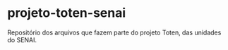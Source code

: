 projeto-toten-senai
===================

Repositório dos arquivos que fazem parte do projeto Toten, das unidades do SENAI.
